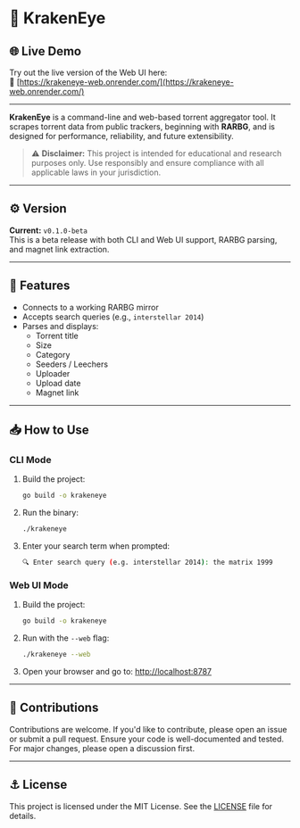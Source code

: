 # 🧿 KrakenEye

## 🌐 Live Demo

Try out the live version of the Web UI here:  
🔗 [https://krakeneye-web.onrender.com/](https://krakeneye-web.onrender.com/)

---

**KrakenEye** is a command-line and web-based torrent aggregator tool. It scrapes torrent data from public trackers, beginning with **RARBG**, and is designed for performance, reliability, and future extensibility.

> ⚠️ **Disclaimer:** This project is intended for educational and research purposes only. Use responsibly and ensure compliance with all applicable laws in your jurisdiction.

---

## ⚙️ Version

**Current:** `v0.1.0-beta`  
This is a beta release with both CLI and Web UI support, RARBG parsing, and magnet link extraction.

---

## 🎯 Features

- Connects to a working RARBG mirror
- Accepts search queries (e.g., `interstellar 2014`)
- Parses and displays:
  - Torrent title
  - Size
  - Category
  - Seeders / Leechers
  - Uploader
  - Upload date
  - Magnet link

---

## 📥 How to Use

### CLI Mode

1. Build the project:
   ```bash
   go build -o krakeneye
   ```

2. Run the binary:
   ```bash
   ./krakeneye
   ```

3. Enter your search term when prompted:
   ```bash
   🔍 Enter search query (e.g. interstellar 2014): the matrix 1999
   ```

### Web UI Mode

1. Build the project:
   ```bash
   go build -o krakeneye
   ```

2. Run with the `--web` flag:
   ```bash
   ./krakeneye --web
   ```

3. Open your browser and go to: [http://localhost:8787](http://localhost:8787)

---

## 🤝 Contributions

Contributions are welcome. If you'd like to contribute, please open an issue or submit a pull request. Ensure your code is well-documented and tested. For major changes, please open a discussion first.

---

## ⚓ License

This project is licensed under the MIT License. See the [LICENSE](./LICENSE) file for details.
